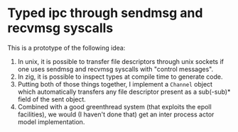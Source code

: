 # Typed ipc through sendmsg and recvmsg syscalls

This is a prototype of the following idea:

1. In unix, it is possible to transfer file descriptors through unix sockets if
   one uses sendmsg and recvmsg syscalls with "control messages".
2. In zig, it is possible to inspect types at compile time to generate code.
3. Putting both of those things together, I implement a `Channel` object which
   automatically transfers any file descriptor present as a sub(-sub)* field of
   the sent object.
4. Combined with a good greenthread system (that exploits the epoll facilities),
   we would (I haven't done that) get an inter process actor model
   implementation.

